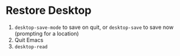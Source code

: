 # Restore Desktop

1. `desktop-save-mode` to save on quit, or `desktop-save` to save now (prompting for a location)
2. Quit Emacs
3. `desktop-read`
